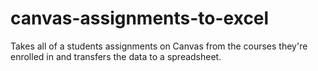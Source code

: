 # canvas-assignments-to-excel
Takes all of a students assignments on Canvas from the courses they're enrolled in and transfers the data to a spreadsheet.
